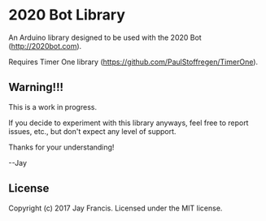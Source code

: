# 2020 Bot Library

An Arduino library designed to be used with the 2020 Bot (http://2020bot.com).

Requires Timer One library (https://github.com/PaulStoffregen/TimerOne).

## Warning!!!

This is a work in progress.

If you decide to experiment with this library anyways, feel free to report issues, etc., but don't expect any level of support.

Thanks for your understanding!

--Jay

## License

Copyright (c) 2017 Jay Francis.  Licensed under the MIT license.
